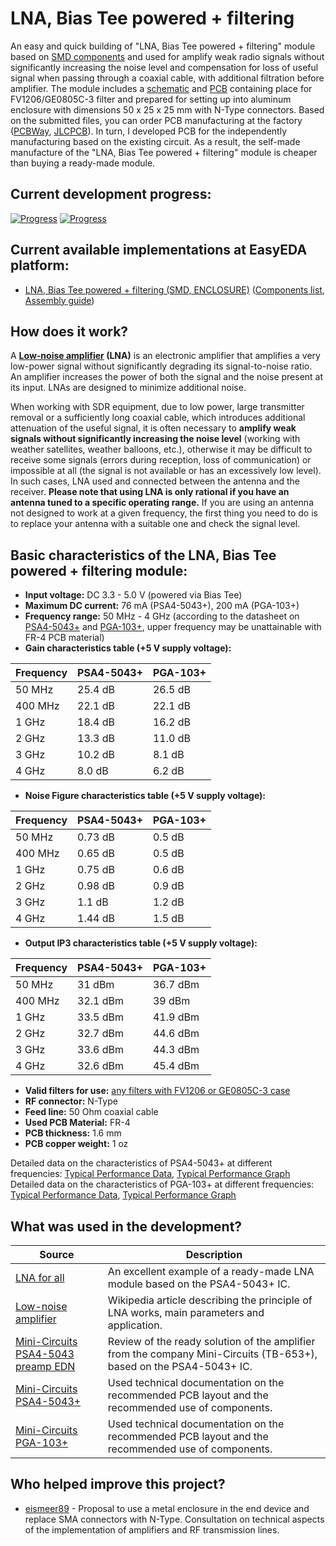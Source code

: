 # LNA, Bias Tee powered + filtering

An easy and quick building of "LNA, Bias Tee powered + filtering" module based on [SMD components](./SMD/EasyEDA) and used for amplify weak radio signals without significantly increasing the noise level and compensation for loss of useful signal when passing through a coaxial cable, with additional filtration before amplifier. The module includes a [schematic](./SMD/Schematics) and [PCB](./SMD/Gerbers) containing place for FV1206/GE0805C-3 filter and prepared for setting up into aluminum enclosure with dimensions 50 x 25 x 25 mm with N-Type connectors. Based on the submitted files, you can order PCB manufacturing at the factory ([PCBWay], [JLCPCB]). In turn, I developed PCB for the independently manufacturing based on the existing circuit. As a result, the self-made manufacture of the "LNA, Bias Tee powered + filtering" module is cheaper than buying a ready-made module.

## Current development progress:
[![Progress](https://img.shields.io/badge/LNA,%20Bias%20Tee%20powered%20+%20filtering%20%28SMD,%20ENCLOSURE%29-not%20tested-yellow.svg)](https://easyeda.com/IgrikXD/bias-tee-filtering-lna-smd-enclosure) [![Progress](https://img.shields.io/badge/version-1.0.EE-blue.svg)](./SMD/EasyEDA)  

## Current available implementations at EasyEDA platform:
- [LNA, Bias Tee powered + filtering (SMD, ENCLOSURE)] ([Components list](./SMD/Components%20list.md), [Assembly guide](./SMD/Assembly%20guide.md))

## How does it work?
A **[Low-noise amplifier] (LNA)** is an electronic amplifier that amplifies a very low-power signal without significantly degrading its signal-to-noise ratio. An amplifier increases the power of both the signal and the noise present at its input. LNAs are designed to minimize additional noise. 

When working with SDR equipment, due to low power, large transmitter removal or a sufficiently long coaxial cable, which introduces additional attenuation of the useful signal, it is often necessary to **amplify weak signals without significantly increasing the noise level** (working with weather satellites, weather balloons, etc.), otherwise it may be difficult to receive some signals (errors during reception, loss of communication) or impossible at all (the signal is not available or has an excessively low level). In such cases, LNA used and connected between the antenna and the receiver. **Please note that using LNA is only rational if you have an antenna tuned to a specific operating range.** If you are using an antenna not designed to work at a given frequency, the first thing you need to do is to replace your antenna with a suitable one and check the signal level.

## Basic characteristics of the LNA, Bias Tee powered + filtering module:
- **Input voltage:** DC 3.3 - 5.0 V (powered via Bias Tee)  
- **Maximum DC current:** 76 mA (PSA4-5043+), 200 mA (PGA-103+)  
- **Frequency range:** 50 MHz - 4 GHz (according to the datasheet on [PSA4-5043+](./SMD/Datasheets/Amplifiers/PSA4-5043+-Amplifier-Datasheet.pdf) and [PGA-103+](./SMD/Datasheets/Amplifiers/PGA-103+-Amplifier-Datasheet.pdf), upper frequency may be unattainable with FR-4 PCB material)  
- **Gain characteristics table (+5 V supply voltage):**  

| Frequency         | PSA4-5043+ | PGA-103+ |
| ----------------- | ---------- | -------- |
| 50 MHz            | 25.4 dB    | 26.5 dB  |
| 400 MHz           | 22.1 dB    | 22.1 dB  |
| 1 GHz             | 18.4 dB    | 16.2 dB  |
| 2 GHz             | 13.3 dB    | 11.0 dB  |
| 3 GHz             | 10.2 dB    | 8.1 dB   |
| 4 GHz             | 8.0 dB     | 6.2 dB   |

- **Noise Figure characteristics table (+5 V supply voltage):**  

| Frequency         | PSA4-5043+ | PGA-103+ |
| ----------------- | ---------- | -------- |
| 50 MHz            | 0.73 dB    | 0.5 dB   |
| 400 MHz           | 0.65 dB    | 0.5 dB   |
| 1 GHz             | 0.75 dB    | 0.6 dB   |
| 2 GHz             | 0.98 dB    | 0.9 dB   |
| 3 GHz             | 1.1 dB     | 1.2 dB   |
| 4 GHz             | 1.44 dB    | 1.5 dB   |

- **Output IP3 characteristics table (+5 V supply voltage):**  

| Frequency         | PSA4-5043+ | PGA-103+ |
| ----------------- | ---------- | -------- |
| 50 MHz            | 31 dBm     | 36.7 dBm |
| 400 MHz           | 32.1 dBm   | 39 dBm   |
| 1 GHz             | 33.5 dBm   | 41.9 dBm |
| 2 GHz             | 32.7 dBm   | 44.6 dBm |
| 3 GHz             | 33.6 dBm   | 44.3 dBm |
| 4 GHz             | 32.6 dBm   | 45.4 dBm |

- **Valid filters for use:** [any filters with FV1206 or GE0805C-3 case]  
- **RF connector:** N-Type  
- **Feed line:** 50 Ohm coaxial cable  
- **Used PCB Material:** FR-4  
- **PCB thickness:** 1.6 mm  
- **PCB copper weight:** 1 oz  

Detailed data on the characteristics of PSA4-5043+ at different frequencies: [Typical Performance Data](./SMD/Datasheets/Amplifiers/PSA4-5043+-Typical-Performance-Data.pdf), [Typical Performance Graph](./SMD/Datasheets/Amplifiers/PSA4-5043+-Typical-Performance-Graph.pdf)  
Detailed data on the characteristics of PGA-103+ at different frequencies: [Typical Performance Data](./SMD/Datasheets/Amplifiers/PGA-103+-Typical-Performance-Data.pdf), [Typical Performance Graph](./SMD/Datasheets/Amplifiers/PGA-103+-Typical-Performance-Graph.pdf)

## What was used in the development?
| Source | Description |
| ------ | ------ |
| [LNA for all] | An excellent example of a ready-made LNA module based on the PSA4-5043+ IC. |
| [Low-noise amplifier] | Wikipedia article describing the principle of LNA works, main parameters and application. |
| [Mini-Circuits PSA4-5043 preamp EDN] | Review of the ready solution of the amplifier from the company Mini-Circuits (TB-653+), based on the PSA4-5043+ IC. |
| [Mini-Circuits PSA4-5043+] | Used technical documentation on the recommended PCB layout and the recommended use of components. |
| [Mini-Circuits PGA-103+] | Used technical documentation on the recommended PCB layout and the recommended use of components. |

## Who helped improve this project?
- [eismeer89](eismeer89@gmail.com) - Proposal to use a metal enclosure in the end device and replace SMA connectors with N-Type. Consultation on technical aspects of the implementation of amplifiers and RF transmission lines.

[PCBWay]: <https://www.pcbway.com/>
[JLCPCB]: <https://jlcpcb.com/>
[LNA, Bias Tee powered + filtering (SMD, ENCLOSURE)]: <https://easyeda.com/IgrikXD/bias-tee-filtering-lna-smd-enclosure>
[any filters with FV1206 or GE0805C-3 case]: <https://www.minicircuits.com/WebStore/RF-Filters.html>
[LNA for all]: <http://lna4all.blogspot.com/2013/04/lna-for-all-low-noise-amplifier-for.html>
[Low-noise amplifier]: <https://en.wikipedia.org/wiki/Low-noise_amplifier>
[Mini-Circuits PSA4-5043 preamp EDN]: <https://www.edn.com/electronics-blogs/emc-emi-rfi-esd/4397653/Mini-Circuits-PSA4-5043-preamp>
[Mini-Circuits PSA4-5043+]: <https://www.minicircuits.com/WebStore/dashboard.html?model=PSA4-5043%2B>
[Mini-Circuits PGA-103+]: <https://www.minicircuits.com/WebStore/dashboard.html?model=PGA-103%2B>
